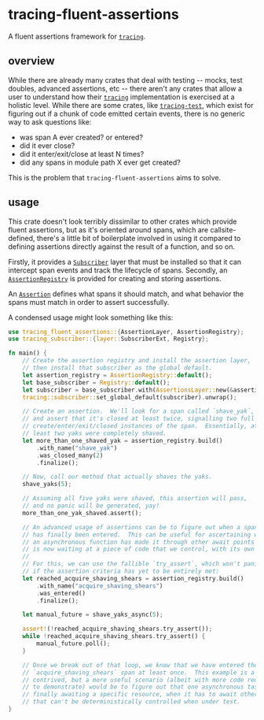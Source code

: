 # tracing-fluent-assertions
A fluent assertions framework for [`tracing`](https://docs.rs/tracing).

## overview

While there are already many crates that deal with testing -- mocks, test doubles, advanced
assertions, etc -- there aren't any crates that allow a user to understand how their
[`tracing`](https://docs.rs/tracing) implementation is exercised at a holistic level.  While there
are some crates, like [`tracing-test`](https://docs.rs/tracing-test), which exist for figuring out
if a chunk of code emitted certain events, there is no generic way to ask questions like:

- was span A ever created? or entered?
- did it ever close?
- did it enter/exit/close at least N times?
- did any spans in module path X ever get created?

This is the problem that `tracing-fluent-assertions` aims to solve.

## usage

This crate doesn't look terribly dissimilar to other crates which provide fluent assertions, but as
it's oriented around spans, which are callsite-defined, there's a little bit of boilerplate involved
in using it compared to defining assertions directly against the result of a function, and so on.

Firstly, it provides a [`Subscriber`](https://docs.rs/tracing/latest/tracing/trait.Subscriber.html)
layer that must be installed so that it can intercept span events and track the lifecycle of spans.
Secondly, an
[`AssertionRegistry`](https://docs.rs/tracing-fluent-assertions/latest/tracing_fluent_assertions/assertion/struct.AssertionRegistry.html)
is provided for creating and storing assertions.

An
[`Assertion`](https://docs.rs/tracing-fluent-assertions/latest/tracing_fluent_assertions/assertion/struct.Assertion.html
) defines what spans it should match, and what behavior the spans must match in order to assert
successfully.

A condensed usage might look something like this:

```rust
use tracing_fluent_assertions::{AssertionLayer, AssertionRegistry};
use tracing_subscriber::{layer::SubscriberExt, Registry};

fn main() {
    // Create the assertion registry and install the assertion layer,
    // then install that subscriber as the global default.
    let assertion_registry = AssertionRegistry::default();
    let base_subscriber = Registry::default();
    let subscriber = base_subscriber.with(AssertionsLayer::new(&assertion_registry));
    tracing::subscriber::set_global_default(subscriber).unwrap();

    // Create an assertion.  We'll look for a span called `shave_yak`,
    // and assert that it's closed at least twice, signalling two full
    // create/enter/exit/closed instances of the span.  Essentially, at
    // least two yaks were completely shaved.
    let more_than_one_shaved_yak = assertion_registry.build()
        .with_name("shave_yak")
        .was_closed_many(2)
        .finalize();

    // Now, call our method that actually shaves the yaks.
    shave_yaks(5);

    // Assuming all five yaks were shaved, this assertion will pass,
    // and no panic will be generated, yay!
    more_than_one_yak_shaved.assert();

    // An advanced usage of assertions can be to figure out when a span
    // has finally been entered.  This can be useful for ascertaining when
    // an asynchronous function has made it through other await points and
    // is now waiting at a piece of code that we control, with its own span.
    //
    // For this, we can use the fallible `try_assert`, which won't panic
    // if the assertion criteria has yet to be entirely met:
    let reached_acquire_shaving_shears = assertion_registry.build()
        .with_name("acquire_shaving_shears")
        .was_entered()
        .finalize();

    let manual_future = shave_yaks_async(5);

    assert!(!reached_acquire_shaving_shears.try_assert());
    while !reached_acquire_shaving_shears.try_assert() {
        manual_future.poll();
    }

    // Once we break out of that loop, we know that we have entered the
    // `acquire_shaving_shears` span at least once.  This example is a bit
    // contrived, but a more useful scenario (albeit with more code required
    // to demonstrate) would be to figure out that one asynchronous task is
    // finally awaiting a specific resource, when it has to await other resources
    // that can't be deterministically controlled when under test.
}
```
